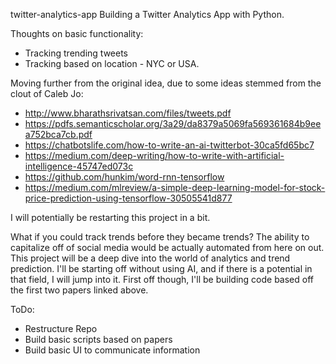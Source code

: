  twitter-analytics-app
Building a Twitter Analytics App with Python. 

Thoughts on basic functionality:
- Tracking trending tweets
- Tracking based on location - NYC or USA. 


Moving further from the original idea, due to some ideas stemmed from the clout of Caleb Jo:
- http://www.bharathsrivatsan.com/files/tweets.pdf
- https://pdfs.semanticscholar.org/3a29/da8379a5069fa569361684b9eea752bca7cb.pdf
- https://chatbotslife.com/how-to-write-an-ai-twitterbot-30ca5fd65bc7
- https://medium.com/deep-writing/how-to-write-with-artificial-intelligence-45747ed073c
- https://github.com/hunkim/word-rnn-tensorflow
- https://medium.com/mlreview/a-simple-deep-learning-model-for-stock-price-prediction-using-tensorflow-30505541d877

I will potentially be restarting this project in a bit. 

What if you could track trends before they became trends? The ability to capitalize off of social media would be actually automated from here on out. 
This project will be a deep dive into the world of analytics and trend prediction. 
I'll be starting off without using AI, and if there is a potential in that field, I will jump into it.
First off though, I'll be building code based off the first two papers linked above. 

ToDo:
- Restructure Repo
- Build basic scripts based on papers
- Build basic UI to communicate information 
